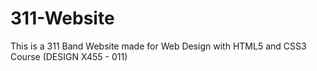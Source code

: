 # 311-Website
This is a 311 Band Website made for Web Design with HTML5 and CSS3 Course (DESIGN X455 - 011)
